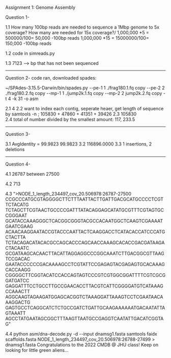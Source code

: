 Assignment 1: Genome Assembly

Question 1-

1.1 How many 100bp reads are needed to sequence a 1Mbp genome to 5x coverage? How many are needed for 15x coverage?/
1,000,000 *5 = 500000/100= 50,000 -100bp reads
1,000,000 *15 = 15000000/100= 150,000 -100bp reads

1.2 code in simreads.py

1.3 7123 --> bp that has not been sequenced

----
Question 2-
code ran, downloaded spades:

~/SPAdes-3.15.5-Darwin/bin/spades.py --pe-1 1 ./frag180.1.fq copy --pe-2 2 ./frag180.2.fq copy --mp-1 1 ./jump2k.1.fq copy --mp-2 2 jump2k.2.fq copy -t 4 -k 31 -o asm

2.1 4
2.2 want to index each contig, seperate heaer, get length of sequence by samtools -n ; 105830 + 47860 + 41351 + 39426
2.3 	105830	
2.4 total of number divided by the smallest amount: 117, 233.5

----

Question 3-

3.1 AvgIdentity =  99.9823              99.9823
3.2 116896.0000 
3.3 1 insertions, 2 deletions

----

Question 4- 

4.1 26787 between 27500

4.2 713

4.3 
">NODE_1_length_234497_cov_20.506978:26787-27500
CCGCCCATGCGTAGGGGCTTCTTTAATTACTTGATTGACGCATGCCCCTCGTTCTACATG
TCTAGCTTCGTAACTGCCCCGATTTATACAGGAGCATATGCGTTTCGTAGTGCCGGGAAT
GCATACCAAAGGGCTCACGGCGGGTACGCCACAATGGCTCAAGTCGAAAATGAATCGAAG
ACAACAAGGAATACCGTACCCAATTACTCAAGGACCTCATACACCATCCCATGCTACTTA
TCTACAGACATACACGCCAGCACCCAGCAACCAAAGCACACCGACGATAAGACTACAATC
GCGATAAGCACAACTTACATTAGGAGGCCCGGCAAATCTTGACGGCGTTAAGTCCGACAC
GAATACCCCCCGACAAAAGCCTCGTATTCCGAGAGTACGAGAGTGCACAAAGCACCAAGG
CGGGGCTTCGGTACATCCACCAGTAGTCCCGTCGTGGCGGATTTTCGTCGCGGATGATCC
GAGGATTTCCTGCCTTGCCGAACACCTTACGTCATTCGGGGATGTCATAAAGCCAAACTT
AGGCAAGTAGAAGATGGAGCACGGTCTAAAGGATTAAAGTCCTCGAATAACAAAGGACTG
GAGTGCCTCAGGCATCTCTGCCGATCTGATTGCAAGAAAAAATGACAATATTAGTAAATT
AGCCTATGAATAGCGGCTTTAAGTTAATGCCGAGGTCAATATTGACATCGGTAG"

4.4 
python asm/dna-decode.py -d --input dnamsg1.fasta
samtools faidx scaffolds.fasta NODE_1_length_234497_cov_20.506978:26788-27499 > dnamsg1.fasta
Congratulations to the 2022 CMDB @ JHU class!  Keep on looking for little green aliens...







